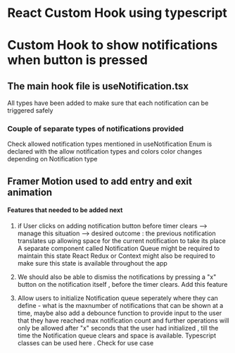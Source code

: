 # React Custom Hook using typescript
# Custom Hook to show notifications when button is pressed
## The main hook file is useNotification.tsx
All types have been added to make sure that each notification can be triggered safely
### Couple of separate types of notifications provided
Check allowed notification types mentioned in useNotification
Enum is declared with the allow notification types and colors
color changes depending on Notification type
## Framer Motion used to add entry and exit animation

#### Features that needed to be added next
1. if User clicks on adding notification button before timer clears --> manage this situation
    --> desired outcome : the previous notification translates up allowing space for the current
    notification to take its place
    A separate component called Notification Queue might be required to maintain this state
    React Redux or Context might also be required to make sure this state is available throughout the app

2. We should also be able to dismiss the notifications by pressing a "x" button on the notification itself , before the timer clears. Add this feature

3. Allow users to initialize Notification queue seperately where they can define - what is the maxnumber of notifications that can be shown at a time, maybe also add a debounce function to provide input to the user that they have reached max notification count and further operations will only be allowed after "x" seconds that the user had initialized , till the time the Notification queue clears and space is available. Typescript classes can be used here . Check for use case
